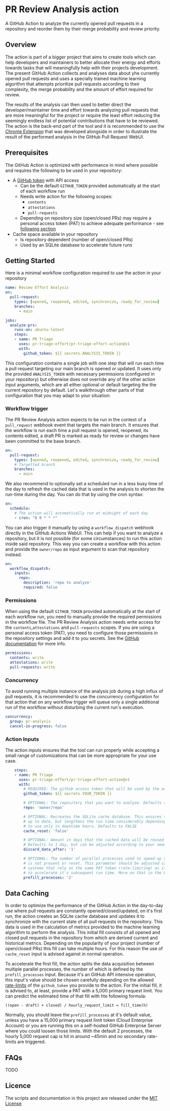 # PR Review Analysis action

A GitHub Action to analyze the currently opened pull requests in a repository and reorder them by their merge probability and review priority.

## Overview

The action is part of a bigger project that aims to create tools which can help developers and maintainers to better allocate their energy and efforts towards tasks that will meaningfully help with their projects development. The present GitHub Action collects and analyses data about yhe currently opened pull requests and uses a specially trained machine learning algorithm that attempts prioritize pull requests according to their complexity, the merge probability and the amount of effort required for review.

The results of the analysis can then used to better direct the developer/maintainer time and effort towards analyzing pull requests that are more meaningful for the project or require the least effort reducing the seemingly endless list of potential contributions that have to be reviewed. The action is the back-end part of the tool and it is recommended to use the [Chrome Extension][chrome_extension] that was developed alongside in order to illustrate the result of the performed analysis in the GitHub Pull Request WebUI.

[chrome_extension]: https://chromewebstore.google.com/detail/pr-triage-effort-extensio/apcidpfpcfkiekneknhfabibgkjhlban?authuser=0&hl=en&pli=1

## Prerequisites

The GitHub Action is optimized with performance in mind where possible and requires the following to be used in your repository:

- A [GitHub token][token_doc] with API access
  - Can be the default `GITHUB_TOKEN` provided automatically at the start of each workflow run
  - Needs write action for the following scopes:
    - `contents`
    - `attestations`
    - `pull-requests`
  - Depending on repository size (open/closed PRs) may require a personal access token (PAT) to achieve adequate performance - see [following section](#github-token-considerations)
- Cache space available in your repository
  - Is repository dependent (number of open/closed PRs)
  - Used by an SQLite database to accelerate future runs

[token_doc]: https://docs.github.com/en/actions/security-for-github-actions/security-guides/automatic-token-authentication

## Getting Started

Here is a minimal workflow configuration required to use the action in your repository

```yaml
name: Review Effort Analysis
on:
  pull-request:
    types: [opened, reopened, edited, synchronize, ready_for_review]
    branches:
      - main

jobs:
  analyze-prs:
    runs-on: ubuntu-latest
    steps:
    - name: PR Triage
      uses: pr-triage-effort/pr-triage-effort-action@v1
      with:
        github_token: ${{ secrets.ANALYSIS_TOKEN }}
```

This configuration contains a single job with one step that will run each time a pull request targeting our main branch is opened or updated. It uses only the provided `ANALYSIS_TOKEN` with necessary permissions (configured in your repository) but otherwise does not override any of the other action input arguments, which are all either optional or default targeting the the current repository by default. Let's walkthrough other parts of that configuration that you may adapt to your situation:

### Workflow trigger

The PR Review Analysis action expects to be run in the context of a `pull_request` webhook event that targets the main branch. It ensures that the workflow is run each time a pull request is opened, reopened, its contents edited, a draft PR is marked as ready for review or changes have been committed to the base branch.

```yaml
on:
  pull-request:
    types: [opened, reopened, edited, synchronize, ready_for_review]
    # Targetted branch
    branches:
      - main
```

We also recommend to optionally set a scheduled run in a less busy time of the day to refresh the cached data that is used in the analysis to shorten the run-time during the day. You can do that by using the cron syntax:

```yaml
on:
  schedule:
    # The action will automatically run at midnight of each day
    - cron: "0 0 * * *" 
```

You can also trigger it manually by using a `workflow_dispatch` webhook directly in the GitHub Actions WebUI. This can help if you want to analyze a repository, but it is not possible (for some circumstances) to run this action inside said repository. This way you can create a workflow with this action and provide the `owner/repo` as input argument to scan that repository instead.

```yaml
on: 
  workflow_dispatch:
    inputs:
      repo:
        description: 'repo to analyze'
        required: false
```

### Permissions
When using the default `GITHUB_TOKEN` provided automatically at the start of each workflow run, you need to manually provide the required permissions in the workflow file. The PR Review Analysis action needs write access for the `contents`,`attestations` and `pull-requests` scopes. If you are using a personal access token (PAT), you need to configure those permissions in the repository settings and add it to you secrets. See the [GitHub documentation][permission-scopes] for more info.

```yaml
permissions:
  contents: write
  attestations: write
  pull-requests: write
```

[permission-scopes]: https://docs.github.com/en/developers/apps/building-oauth-apps/scopes-for-oauth-apps#available-scopes

### Concurrency

To avoid running multiple instance of the analysis job during a high influx of pull requests, it is recommended to use the concurrency configuration for that action that on any workflow trigger will queue only a single additional run of the workflow without disturbing the current run's execution.

```yaml
concurrency:
  group: pr-analysis
  cancel-in-progress: false
```

### Action Inputs

The action inputs ensures that the tool can run properly while accepting a small range of customizations that can be more appropriate for your use case.

```yaml
    steps:
    - name: PR Triage
      uses: pr-triage-effort/pr-triage-effort-action@v1
      with:
        # REQUIRED: The github access token that will be used by the action to interact with the GitHub API
        github_token: ${{ secrets.YOUR_TOKEN }}

        # OPTIONAL: The repository that you want to analyze. Defaults to the caller repository 
        repo: 'owner/repo'

        # OPTIONAL: Recreates the SQLite cache database. This ensures that all information is
        # up to date, but lengthens the run time considerably depending on project size. Recommended 
        # to use only in downtime hours. Defaults to FALSE
        cache_reset: 'false'

        # OPTIONAL: Amount in days that the cached data will be reused before it has to be recalculated
        # Defaults to 1 day, but can be adjusted according to your needs
        discard_data_after: '1'

        # OPTIONAL: The number of parallel processes used to speed-up SQLite cache generation when it
        # is not present or reset. This parameter should be adjusted carefully as it may compromise other
        # systems that rely on the same PAT token (rate-limiting) as it caches all open and closed PR info
        # to accelerate it's subsequent run time. More on that in the Data Caching section. Defaults to 2.
        prefill_processes: '2'   
```

## Data Caching

In order to optimize the performance of the GitHub Action in the day-to-day use where pull requests are constantly opened/closed/updated, on it's first run, the action creates an SQLite cache database and updates it to synchronize with the current state of all pull requests in the repository. This data is used in the calculation of metrics provided to the machine learning algorithm to perform the analysis. This initial fill consists of all opened and closed pull requests in the repository from which are derived current and historical metrics. Depending on the popularity of your project (number of open/closed PRs) this fill can take multiple hours. For this reason the use of `cache_reset` input is advised against in normal operation.

To accelerate the first fill, the action splits the data acquisition between multiple parallel processes, the number of which is defined by the `prefill_processes` input. Because it's an GitHub API intensive operation, this input's value should be chosen carefully depending on the allowed [rate-limits][rate-limits] of the `github_token` you provide to the action. For the initial fill, it is advised to, at least, provide a PAT with a 5,000 primary request limit. You can predict the estimated time of that fill with hte following formula:

`((open - draft) + closed) / hourly_request_limit = fill_time(h)`

Normally, you should leave the `prefill_processes` at it's default value, unless you have a 15,000 primary request limit token (Cloud Enterprise Account) or you are running this on a self-hosted GitHub Enterprise Server where you could loosen those limits. With the default 2 processes, the hourly 5,000 request cap is hit in around ~45min and no secondary rate-limits are triggered.

[rate-limits]: https://docs.github.com/en/rest/using-the-rest-api/rate-limits-for-the-rest-api?apiVersion=2022-11-28

## FAQs

TODO

## Licence

The scripts and documentation in this project are released under the [MIT License](LICENSE)